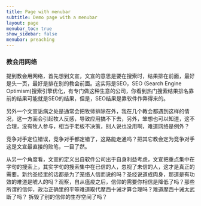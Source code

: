 ```yaml
---
title: Page with menubar
subtitle: Demo page with a menubar
layout: page
menubar_toc: true
show_sidebar: false
menubar: preaching
---
```


### 教会用网络

提到教会用网络，首先想到文宣，文宣的意思是要在搜索时，结果排在前面，最好是头一页，最好是排在别的教会前面。这实际是SEO，SEO (Search Engine Optimism)搜索引擎优化，有专门做这种生意的公司，你看到热门搜索结果排名靠前的结果可能就是SEO的结果，但是，SEO结果是靠软件作弊得来的。

另外一个文宣诟病之处是通常会把牧师排除在外，我在几个教会都遇到这样的情况，这一方面会引起牧人反感，导致应用搞不下去，另外，笨想也可以知道，这不合理，没有牧人参与，相当于老板不决策，别人说也没用啊，难道网络是例外？

竞争对手定位错误，竞争对手都定错了，这路能走通吗？把其它教会定为竞争对手这是文宣最直接的败笔，一目了然。

从另一个角度看，文宣的定义出自软件公司出于自身利益考虑，文宣把重点集中在字句的搜索上，其实字句的搜索集中在已信的人，忽视了未信的人，这才是真正的需要。新约圣经里的话都是为了笼络人信而说的吗？圣经说道成肉身，那道是有功效的难道是唬人的吗？观察，自从瘟疫之后，信仰的需要你相信是降低了吗？那些所谓的信仰，政治正确里的平等难道取代摩西十诫才算合理吗？难道摩西十诫太武断了吗？ 拆毁了别的信仰的生存空间了吗？
